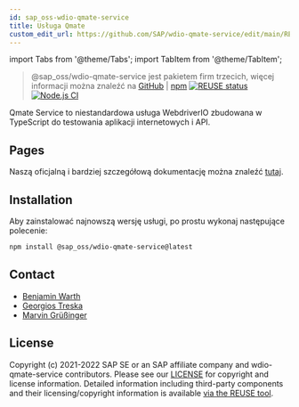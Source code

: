 ```yaml
---
id: sap_oss-wdio-qmate-service
title: Usługa Qmate
custom_edit_url: https://github.com/SAP/wdio-qmate-service/edit/main/README.md
---
```


import Tabs from '@theme/Tabs';
import TabItem from '@theme/TabItem';

> @sap_oss/wdio-qmate-service jest pakietem firm trzecich, więcej informacji można znaleźć na [GitHub](https://github.com/SAP/wdio-qmate-service) | [npm](https://www.npmjs.com/package/@sap_oss/wdio-qmate-service)
[![REUSE status](https://api.reuse.software/badge/github.com/SAP/wdio-qmate-service)](https://api.reuse.software/info/github.com/SAP/wdio-qmate-service)[![Node.js CI](https://github.com/SAP/wdio-qmate-service/actions/workflows/node.js.yml/badge.svg)](https://github.com/SAP/wdio-qmate-service/actions/workflows/node.js.yml)

Qmate Service to niestandardowa usługa WebdriverIO zbudowana w TypeScript do testowania aplikacji internetowych i API.

## Pages
Naszą oficjalną i bardziej szczegółową dokumentację można znaleźć [tutaj](https://sap.github.io/wdio-qmate-service/).

## Installation
Aby zainstalować najnowszą wersję usługi, po prostu wykonaj następujące polecenie:
```bash
npm install @sap_oss/wdio-qmate-service@latest
```

## Contact
- [Benjamin Warth](mailto:benjamin.warth@sap.com)
- [Georgios Treska](mailto:georgios.treska@sap.com)
- [Marvin Grüßinger](mailto:marvin.gruessinger@sap.com)


## License
Copyright (c) 2021-2022 SAP SE or an SAP affiliate company and wdio-qmate-service contributors. Please see our [LICENSE](https://github.com/SAP/wdio-qmate-service/blob/main/./LICENSES/Apache-2.0.txt) for copyright and license information. Detailed information including third-party components and their licensing/copyright information is available [via the REUSE tool](https://api.reuse.software/info/github.com/SAP/wdio-qmate-service).
